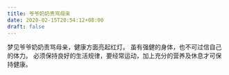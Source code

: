 ```yaml
---
title: 爷爷奶奶责骂母亲
date: 2020-02-15T20:54:12+08:00
draft: false
---
```


梦见爷爷奶奶责骂母亲，健康方面亮起红灯。
虽有强健的身体，也不可过信自己的体力。
必须保持良好的生活规律，要经常运动，加上充分的营养及休息才可保持健康。
